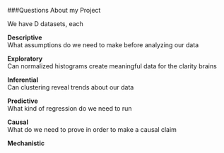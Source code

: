 ###Questions About my Project

We have D datasets, each 

**Descriptive** <br />
What assumptions do we need to make before analyzing our data

**Exploratory** <br />
Can normalized histograms create meaningful data for the clarity brains


**Inferential** <br />
Can clustering reveal trends about our data


**Predictive** <br />
What kind of regression do we need to run


**Causal** <br />
What do we need to prove in order to make a causal claim


**Mechanistic** <br />

